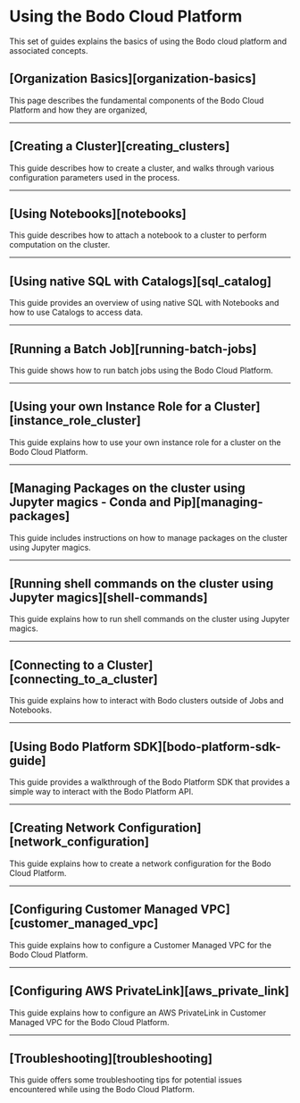 # Using the Bodo Cloud Platform
This set of guides explains the basics of using the Bodo cloud platform and associated concepts.

## [Organization Basics][organization-basics]
This page describes the fundamental components of the Bodo Cloud Platform and how they are organized, 

---

## [Creating a Cluster][creating_clusters]
This guide describes how to create a cluster, and walks through various configuration parameters used in the process.

--- 

## [Using Notebooks][notebooks]
This guide describes how to attach a notebook to a cluster to perform computation on the cluster. 

---

## [Using native SQL with Catalogs][sql_catalog]
This guide provides an overview of using native SQL with Notebooks and how to use Catalogs to access data.

---

## [Running a Batch Job][running-batch-jobs]
This guide shows how to run batch jobs using the Bodo Cloud Platform.

---

## [Using your own Instance Role for a Cluster][instance_role_cluster]
This guide explains how to use your own instance role for a cluster on the Bodo Cloud Platform.

---

## [Managing Packages on the cluster using Jupyter magics - Conda and Pip][managing-packages]
This guide includes instructions on how to manage packages on the cluster using Jupyter magics.

---

## [Running shell commands on the cluster using Jupyter magics][shell-commands]
This guide explains how to run shell commands on the cluster using Jupyter magics.

---

## [Connecting to a Cluster][connecting_to_a_cluster]
This guide explains how to interact with Bodo clusters outside of Jobs and Notebooks.

---

## [Using Bodo Platform SDK][bodo-platform-sdk-guide]
This guide provides a walkthrough of the Bodo Platform SDK that provides a simple way to interact with the Bodo Platform API.

---

## [Creating Network Configuration][network_configuration]
This guide explains how to create a network configuration for the Bodo Cloud Platform.

___

## [Configuring Customer Managed VPC][customer_managed_vpc]
This guide explains how to configure a Customer Managed VPC for the Bodo Cloud Platform.

---

## [Configuring AWS PrivateLink][aws_private_link]
This guide explains how to configure an AWS PrivateLink in Customer Managed VPC for the Bodo Cloud Platform.

---

## [Troubleshooting][troubleshooting]
This guide offers some troubleshooting tips for potential issues encountered while using the Bodo Cloud Platform.
